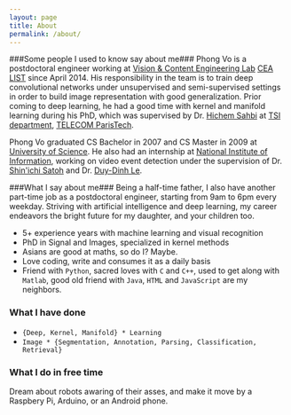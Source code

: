 ```yaml
---
layout: page
title: About
permalink: /about/
---
```


###Some people I used to know say about me###
Phong Vo is a postdoctoral engineer working at [Vision & Content Engineering Lab](http://www.kalisteo.eu/en/index.htm) [CEA LIST](http://www-list.cea.fr/index.php/en/) since April 2014. His responsibility in the team is to train deep convolutional networks under unsupervised and semi-supervised settings in order to build image representation with good generalization. Prior coming to deep learning, he had a good time with kernel and manifold learning during his PhD, which was supervised by Dr. [Hichem Sahbi](http://perso.telecom-paristech.fr/~sahbi/) at [TSI department](http://www.tsi.telecom-paristech.fr/), [TELECOM ParisTech](http://www.telecom-paristech.fr/).

Phong Vo graduated CS Bachelor in 2007 and CS Master in 2009 at [University of Science](http://www.hcmus.edu.vn/en/index.php). He also had an internship at [National Institute of Information](http://www.nii.ac.jp/en/), working on video event detection under the supervision of Dr. [Shin'ichi Satoh](http://research.nii.ac.jp/~satoh/) and Dr. [Duy-Dinh Le](http://satoh-lab.ex.nii.ac.jp/users/ledduy/).

###What I say about me###
Being a half-time father, I also have another part-time job as a postdoctoral engineer, starting from 9am to 6pm every weekday. Striving with artificial intelligence and deep learning, my career endeavors the bright future for my daughter, and your children too.

* 5+ experience years with machine learning and visual recognition
* PhD in Signal and Images, specialized in kernel methods
* Asians are good at maths, so do I? Maybe.
* Love coding, write and consumes it as a daily basis
* Friend with `Python`, sacred loves with `C` and `C++`, used to get along with `Matlab`, good old friend with `Java`, `HTML` and `JavaScript` are my neighbors.

### What I have done ###
* `{Deep, Kernel, Manifold} * Learning`
* `Image * {Segmentation, Annotation, Parsing, Classification, Retrieval}`

### What I do in free time ###
Dream about robots awaring of their asses, and make it move by a Raspbery Pi, Arduino, or an Android phone.


